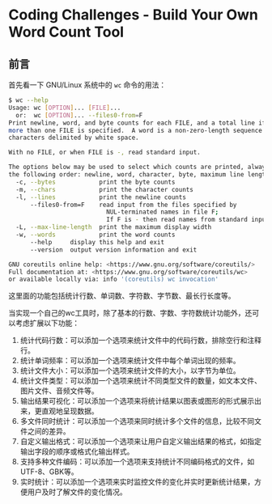 # Coding Challenges - Build Your Own Word Count Tool

## 前言

首先看一下 GNU/Linux 系统中的 `wc` 命令的用法：

```bash
$ wc --help
Usage: wc [OPTION]... [FILE]...
  or:  wc [OPTION]... --files0-from=F
Print newline, word, and byte counts for each FILE, and a total line if
more than one FILE is specified.  A word is a non-zero-length sequence of
characters delimited by white space.

With no FILE, or when FILE is -, read standard input.

The options below may be used to select which counts are printed, always in
the following order: newline, word, character, byte, maximum line length.
  -c, --bytes            print the byte counts
  -m, --chars            print the character counts
  -l, --lines            print the newline counts
      --files0-from=F    read input from the files specified by
                           NUL-terminated names in file F;
                           If F is - then read names from standard input
  -L, --max-line-length  print the maximum display width
  -w, --words            print the word counts
      --help     display this help and exit
      --version  output version information and exit

GNU coreutils online help: <https://www.gnu.org/software/coreutils/>
Full documentation at: <https://www.gnu.org/software/coreutils/wc>
or available locally via: info '(coreutils) wc invocation'
```

这里面的功能包括统计行数、单词数、字符数、字节数、最长行长度等。

当实现一个自己的wc工具时，除了基本的行数、字数、字符数统计功能外，还可以考虑扩展以下功能：

1. 统计代码行数：可以添加一个选项来统计文件中的代码行数，排除空行和注释行。
2. 统计单词频率：可以添加一个选项来统计文件中每个单词出现的频率。
3. 统计文件大小：可以添加一个选项来统计文件的大小，以字节为单位。
4. 统计文件类型：可以添加一个选项来统计不同类型文件的数量，如文本文件、图片文件、音频文件等。
5. 输出结果可视化：可以添加一个选项来将统计结果以图表或图形的形式展示出来，更直观地呈现数据。
6. 多文件同时统计：可以添加一个选项来同时统计多个文件的信息，比较不同文件之间的差异。
7. 自定义输出格式：可以添加一个选项来让用户自定义输出结果的格式，如指定输出字段的顺序或格式化输出样式。
8. 支持多种文件编码：可以添加一个选项来支持统计不同编码格式的文件，如UTF-8、GBK等。
9. 实时统计：可以添加一个选项来实时监控文件的变化并实时更新统计结果，方便用户及时了解文件的变化情况。

